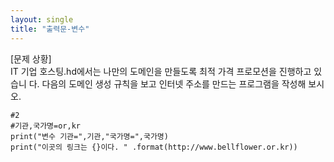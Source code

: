 ```yaml
---
layout: single
title: "출력문-변수"
---
```


[문제 상황]  
IT 기업 호스팅.hd에서는 나만의 도메인을 만들도록 최적 가격 프로모션을 진행하고 있습니
다. 다음의 도메인 생성 규칙을 보고 인터넷 주소를 만드는 프로그램을 작성해 보시오.

~~~
#2
#기관,국가명=or,kr
print("변수 기관=",기관,"국가명=",국가명)
print("이곳의 링크는 {}이다. " .format(http://www.bellflower.or.kr))
~~~

